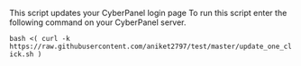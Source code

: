 This script updates your CyberPanel login page
To run this script enter the following command on your CyberPanel server.

```bash <( curl -k https://raw.githubusercontent.com/aniket2797/test/master/update_one_click.sh )```
